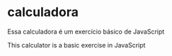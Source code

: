 # calculadora
Essa calculadora é um exercício básico de JavaScript

This calculator is a basic exercise in JavaScript
